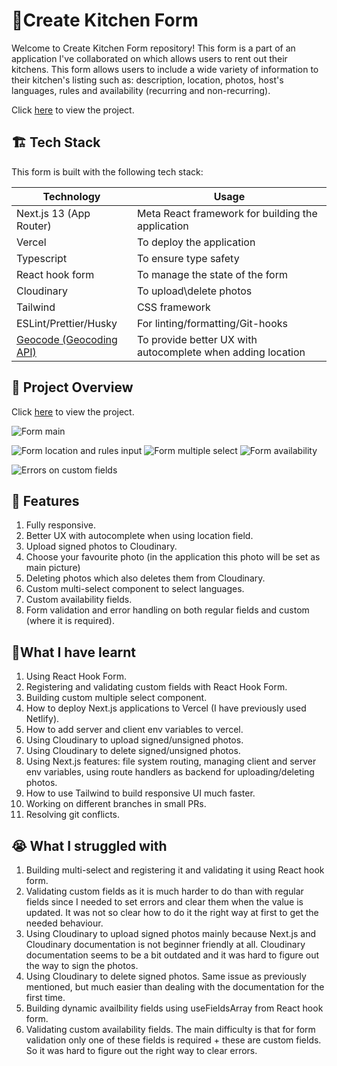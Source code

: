 # 🍴Create Kitchen Form

Welcome to Create Kitchen Form repository! This form is a part of an application I've collaborated on which allows users to rent out their kitchens. This form allows users to include a wide variety of information to their kitchen's listing such as: description, location, photos, host's languages, rules and availability (recurring and non-recurring).

Click  [here](https://startling-travesseiro-2774de.netlify.app/) to view the project.



## 🏗️ Tech Stack

This form is built with the following tech stack:

| Technology                                                          | Usage                                                                                                          |
| ------------------------------------------------------------------- | -------------------------------------------------------------------------------------------------------------- |
| Next.js 13 (App Router)                                | Meta React framework for building the application         |
| Vercel                             | To deploy the application       |
|Typescript | To ensure type safety |
|React hook form | To manage the state of the form
| Cloudinary | To upload\delete photos |
| Tailwind                         | CSS framework                                  |
| ESLint/Prettier/Husky                                 | For linting/formatting/Git-hooks                                      
|[Geocode (Geocoding API)](https://geocode.maps.co) | To provide better UX with autocomplete when adding location 


                                                                                    

## 👀 Project Overview

Click  [here](https://startling-travesseiro-2774de.netlify.app/) to view the project.


![Form main](https://i.ibb.co/YyCT8Gj/image.png)

![Form location and rules input](https://i.ibb.co/VJJMhfK/image.png)
![Form multiple select](https://i.ibb.co/86NGKqb/image.png)
![Form availability](https://i.ibb.co/fv94ynY/image.png)

![Errors on custom fields](https://i.ibb.co/wLcQrrJ/image.png)





## 🍅 Features 

1. Fully responsive.
2. Better UX with autocomplete when using location field. 
3. Upload signed photos to Cloudinary.
4. Choose your favourite photo (in the application this photo will be set as main picture)
5. Deleting photos which also deletes them from Cloudinary.
6. Custom multi-select component to select languages.
7. Custom availability fields.
8. Form validation and error handling on both regular fields and custom (where it is required).



## 📖What I have learnt
1. Using React Hook Form.
2. Registering and validating custom fields with React Hook Form.
4. Building custom multiple select component.
5. How to deploy Next.js applications to Vercel (I have previously used Netlify).
6. How to add server and client env variables to vercel.
7. Using Cloudinary to upload signed/unsigned photos.
8. Using Cloudinary to delete signed/unsigned photos.
9. Using Next.js features: file system routing, managing client and server env variables, using route handlers as backend for uploading/deleting photos.
10. How to use Tailwind to build responsive UI much faster.
11. Working on different branches in small PRs. 
12. Resolving git conflicts.


## 😭 What I struggled with
1. Building multi-select and registering it and validating it using React hook form. 
2. Validating custom fields as it is much harder to do than with regular fields since I needed to set errors and clear them when the value is updated. It was not so clear how to do it the right way at first to get the needed behaviour.
3. Using Cloudinary to upload signed photos mainly because Next.js and Cloudinary documentation is not beginner friendly at all. Cloudinary documentation seems to be a bit outdated and it was hard to figure out the way to sign the photos.
4. Using Cloudinary to delete signed photos. Same issue as previously mentioned, but much easier than dealing with the documentation for the first time.
5. Building dynamic availbility fields using useFieldsArray from React hook form. 
6. Validating custom availability fields. The main difficulty is that for form validation only one of these fields is required + these are custom fields. So it was hard to figure out the right way to clear errors.





